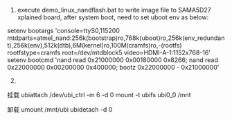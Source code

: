 
1. execute demo_linux_nandflash.bat to write image file to SAMA5D27 xplained board,
after system boot, need to set uboot env as below:

setenv bootargs 'console=ttyS0,115200 mtdparts=atmel_nand:256k(bootstrap)ro,768k(uboot)ro,256k(env_redundant),256k(env),512k(dtb),6M(kernel)ro,100M(cramfs)ro,-(rootfs) rootfstype=cramfs root=/dev/mtdblock5 video=HDMI-A-1:1152x768-16'
setenv bootcmd 'nand read 0x21000000 0x00180000 0x8266; nand read 0x22000000 0x00200000 0x400000; bootz 0x22000000 - 0x21000000'

2. 
挂载
ubiattach /dev/ubi_ctrl -m 6 -d 0
mount -t ubifs ubi0_0 /mnt

卸载
umount /mnt/ubi
ubidetach -d 0
